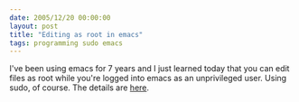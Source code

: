 ```yaml
---
date: 2005/12/20 00:00:00
layout: post
title: "Editing as root in emacs"
tags: programming sudo emacs
---
```


I've been using emacs for 7 years and I just learned today that you can edit files as root while you're logged into emacs as an unprivileged user. Using sudo, of course. The details are [here](http://lists.gnu.org/archive/html/emacs-wiki-discuss/2005-12/msg00014.html).
